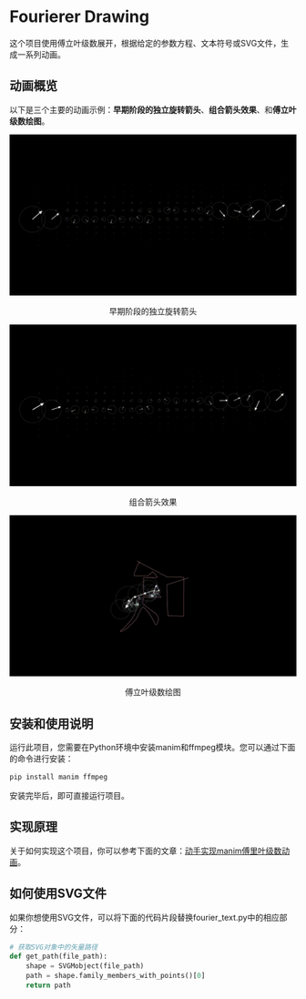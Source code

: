 # Fourierer Drawing

这个项目使用傅立叶级数展开，根据给定的参数方程、文本符号或SVG文件，生成一系列动画。

## 动画概览

以下是三个主要的动画示例：**早期阶段的独立旋转箭头**、**组合箭头效果**、和**傅立叶级数绘图**。

![gif](figs/an1.gif)

<center>早期阶段的独立旋转箭头</center>

![gif](figs/an2.gif)

<center>组合箭头效果</center>

![gif](figs/an3.gif)

<center>傅立叶级数绘图</center>

## 安装和使用说明

运行此项目，您需要在Python环境中安装manim和ffmpeg模块。您可以通过下面的命令进行安装：

```bash
pip install manim ffmpeg
```

安装完毕后，即可直接运行项目。

## 实现原理

关于如何实现这个项目，你可以参考下面的文章：[动手实现manim傅里叶级数动画](https://zhuanlan.zhihu.com/p/648064403)。

## 如何使用SVG文件

如果你想使用SVG文件，可以将下面的代码片段替换fourier_text.py中的相应部分：

```python
# 获取SVG对象中的矢量路径
def get_path(file_path):
    shape = SVGMobject(file_path)
    path = shape.family_members_with_points()[0]
    return path
```


